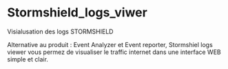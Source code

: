 # Stormshield_logs_viwer
Visialusation des logs STORMSHIELD

Alternative au produit : Event Analyzer et Event reporter, Stormshiel logs viewer vous permez de visualiser le traffic internet dans une interface WEB simple et clair.
